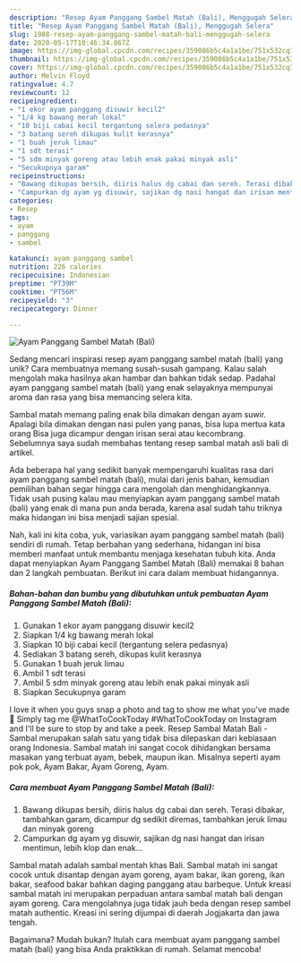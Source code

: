 ```yaml
---
description: "Resep Ayam Panggang Sambel Matah (Bali), Menggugah Selera"
title: "Resep Ayam Panggang Sambel Matah (Bali), Menggugah Selera"
slug: 1988-resep-ayam-panggang-sambel-matah-bali-menggugah-selera
date: 2020-05-17T10:46:34.867Z
image: https://img-global.cpcdn.com/recipes/359086b5c4a1a1be/751x532cq70/ayam-panggang-sambel-matah-bali-foto-resep-utama.jpg
thumbnail: https://img-global.cpcdn.com/recipes/359086b5c4a1a1be/751x532cq70/ayam-panggang-sambel-matah-bali-foto-resep-utama.jpg
cover: https://img-global.cpcdn.com/recipes/359086b5c4a1a1be/751x532cq70/ayam-panggang-sambel-matah-bali-foto-resep-utama.jpg
author: Melvin Floyd
ratingvalue: 4.7
reviewcount: 12
recipeingredient:
- "1 ekor ayam panggang disuwir kecil2"
- "1/4 kg bawang merah lokal"
- "10 biji cabai kecil tergantung selera pedasnya"
- "3 batang sereh dikupas kulit kerasnya"
- "1 buah jeruk limau"
- "1 sdt terasi"
- "5 sdm minyak goreng atau lebih enak pakai minyak asli"
- "Secukupnya garam"
recipeinstructions:
- "Bawang dikupas bersih, diiris halus dg cabai dan sereh. Terasi dibakar, tambahkan garam, dicampur dg sedikit diremas, tambahkan jeruk limau dan minyak goreng"
- "Campurkan dg ayam yg disuwir, sajikan dg nasi hangat dan irisan mentimun, lebih klop dan enak..."
categories:
- Resep
tags:
- ayam
- panggang
- sambel

katakunci: ayam panggang sambel 
nutrition: 226 calories
recipecuisine: Indonesian
preptime: "PT39M"
cooktime: "PT56M"
recipeyield: "3"
recipecategory: Dinner

---
```



![Ayam Panggang Sambel Matah (Bali)](https://img-global.cpcdn.com/recipes/359086b5c4a1a1be/751x532cq70/ayam-panggang-sambel-matah-bali-foto-resep-utama.jpg)

Sedang mencari inspirasi resep ayam panggang sambel matah (bali) yang unik? Cara membuatnya memang susah-susah gampang. Kalau salah mengolah maka hasilnya akan hambar dan bahkan tidak sedap. Padahal ayam panggang sambel matah (bali) yang enak selayaknya mempunyai aroma dan rasa yang bisa memancing selera kita.

Sambal matah memang paling enak bila dimakan dengan ayam suwir. Apalagi bila dimakan dengan nasi pulen yang panas, bisa lupa mertua kata orang Bisa juga dicampur dengan irisan serai atau kecombrang. Sebelumnya saya sudah membahas tentang resep sambal matah asli bali di artikel.

Ada beberapa hal yang sedikit banyak mempengaruhi kualitas rasa dari ayam panggang sambel matah (bali), mulai dari jenis bahan, kemudian pemilihan bahan segar hingga cara mengolah dan menghidangkannya. Tidak usah pusing kalau mau menyiapkan ayam panggang sambel matah (bali) yang enak di mana pun anda berada, karena asal sudah tahu triknya maka hidangan ini bisa menjadi sajian spesial.


Nah, kali ini kita coba, yuk, variasikan ayam panggang sambel matah (bali) sendiri di rumah. Tetap berbahan yang sederhana, hidangan ini bisa memberi manfaat untuk membantu menjaga kesehatan tubuh kita. Anda dapat menyiapkan Ayam Panggang Sambel Matah (Bali) memakai 8 bahan dan 2 langkah pembuatan. Berikut ini cara dalam membuat hidangannya.

<!--inarticleads1-->

##### Bahan-bahan dan bumbu yang dibutuhkan untuk pembuatan Ayam Panggang Sambel Matah (Bali):

1. Gunakan 1 ekor ayam panggang disuwir kecil2
1. Siapkan 1/4 kg bawang merah lokal
1. Siapkan 10 biji cabai kecil (tergantung selera pedasnya)
1. Sediakan 3 batang sereh, dikupas kulit kerasnya
1. Gunakan 1 buah jeruk limau
1. Ambil 1 sdt terasi
1. Ambil 5 sdm minyak goreng atau lebih enak pakai minyak asli
1. Siapkan Secukupnya garam


I love it when you guys snap a photo and tag to show me what you&#39;ve made 🙂 Simply tag me @WhatToCookToday #WhatToCookToday on Instagram and I&#39;ll be sure to stop by and take a peek. Resep Sambal Matah Bali - Sambal merupakan salah satu yang tidak bisa dilepaskan dari kebiasaan orang Indonesia. Sambal matah ini sangat cocok dihidangkan bersama masakan yang terbuat ayam, bebek, maupun ikan. Misalnya seperti ayam pok pok, Ayam Bakar, Ayam Goreng, Ayam. 

<!--inarticleads2-->

##### Cara membuat Ayam Panggang Sambel Matah (Bali):

1. Bawang dikupas bersih, diiris halus dg cabai dan sereh. Terasi dibakar, tambahkan garam, dicampur dg sedikit diremas, tambahkan jeruk limau dan minyak goreng
1. Campurkan dg ayam yg disuwir, sajikan dg nasi hangat dan irisan mentimun, lebih klop dan enak...


Sambal matah adalah sambal mentah khas Bali. Sambal matah ini sangat cocok untuk disantap dengan ayam goreng, ayam bakar, ikan goreng, ikan bakar, seafood bakar bahkan daging panggang atau barbeque. Untuk kreasi sambal matah ini merupakan perpaduan antara sambal matah bali dengan ayam goreng. Cara mengolahnya juga tidak jauh beda dengan resep sambel matah authentic. Kreasi ini sering dijumpai di daerah Jogjakarta dan jawa tengah. 

Bagaimana? Mudah bukan? Itulah cara membuat ayam panggang sambel matah (bali) yang bisa Anda praktikkan di rumah. Selamat mencoba!
